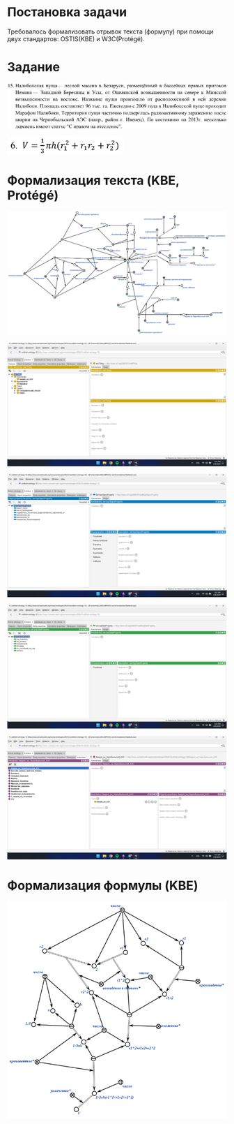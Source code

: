 # Постановка задачи
Требовалось формализовать отрывок текста (формулу) при помощи двух стандартов: OSTIS(KBE)  и W3C(Protégé).
# Задание
![](img/task_text.png)

![](img/task_formule.png)

# Формализация текста (KBE, Protégé)
![](img/text_kbe.png)

![](img/text_classes_prot.png)

![](img/text_objprop_prot.png)

![](img/text_dataprop_prot.png)

![](img/text_ind_prot.png)

# Формализация формулы (KBE)
![](img/formule_kbe.png)
